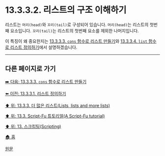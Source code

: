 # 13.3.3.2. 리스트의 구조 이해하기
리스트는 `머리(head)`와 `꼬리(tail)`로 구성되어 있습니다. `머리(head)`는 리스트의 첫번째 요소입니다. `꼬리(tail)`는 리스트의 첫번째 요소를 제외한 나머지입니다.

이 특징이 왜 중요한지는 [13.3.3.3. `cons` 함수로 리스트 만들기](./13-03-03-03-creating_lists_through_concatenation.md)와 [13.3.3.4. `list` 함수로 리스트 정의하기](./13-03-03-05-accessing_values_in_a_list.md)에서 설명하겠습니다.

***

## 다른 페이지로 가기

[➡️ 다음: 13.3.3.3. `cons` 함수로 리스트 만들기](./13-03-03-03-creating_lists_through_concatenation.md)

[⬅️ 이전: 13.3.3.1. 리스트 정의하기](./13-03-03-01-defining_a_list.md)

[⬆️ 위: 13.3.3. 더 많은 리스트(Lists, lists and more lists)](./13-03-03-00-lists-lists-and-more-lists.md)

[⬆️ 위: 13.3. Script-Fu 튜토리얼(A Script-Fu tutorial)](./13-03-00-a-script-fu-tutorial.md)

[⬆️ 위: 13. 스크립팅(Scripting)](./13-00-scripting.md)

[🏠 홈](./00-home.md)

[원문](https://docs.gimp.org/2.10/ko/gimp-using-script-fu-tutorial-lists.html#idm9760)